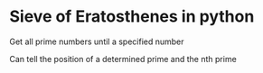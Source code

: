 # Sieve of Eratosthenes in python

<p>Get all prime numbers until a specified number</p>
<p>Can tell the position of a determined prime and the nth prime</p>
